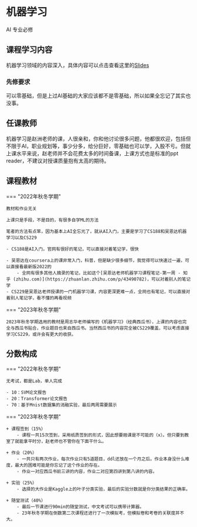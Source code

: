 # 机器学习

<div class="badges">
<span class="badge ai-badge">AI 专业必修</span>
</div>

## 课程学习内容

机器学习领域的内容深入，具体内容可以点击查看这里的[Slides](https://github.com/RyanFcr/ZJU_Course/tree/main/%E5%A4%A7%E4%B8%89%E7%A7%8B%E5%86%AC/%E6%9C%BA%E5%99%A8%E5%AD%A6%E4%B9%A0)

### 先修要求

可以零基础，但是上过AI基础的大家应该都不是零基础，所以如果全忘记了其实也没事。

## 任课教师

机器学习是赵洲老师的课，人很亲和，你和他讨论很多问题，他都很欢迎，包括但不限于AI，职业规划等，事少分多，给分巨好，零基础也可以学，入股不亏。但就上课水平来说，赵老师并不会花费太多的时间备课，上课方式也是标准的ppt reader，不建议对授课质量抱有太高的期待。

## 课程教材

=== "2022年秋冬学期"

    教材和作业无关

    上课只是手段，不是目的，有很多自学ML的方法

    笔者的方法有点笨，因为基本上AI全忘光了，就从AI入门，主要是学习了CS188和吴恩达机器学习以及CS229

    - CS188是AI入门，官网有很好的笔记，可以直接对着笔记学，很快

    - 吴恩达在coursera上的课非常入门，科普，但是缺少很多细节，我觉得可以快速过一遍，可以直接看最新版2022的
        - 全网有很多其他人摘录的笔记，比如这个[吴恩达老师机器学习课程笔记-第一周 - 知乎 (zhihu.com)](https://zhuanlan.zhihu.com/p/43490782)，可以对着别人的笔记学
    - CS229是吴恩达老师授课的一门机器学习课，内容更深更难一点，全网也有笔记，可以直接对着别人笔记学，看不懂的再看视频

=== "2023年秋冬学期"

    2023年秋冬学期选用的教材是周志华老师编写的《机器学习》（经典西瓜书），上课的内容也完全与西瓜书贴合，作业题目也来自西瓜书。当然西瓜书的内容完全被CS229覆盖，可以考虑直接学习CS229，或许会有更大的收获。

## 分数构成

=== "2022年秋冬学期"

    无考试，都是Lab，单人完成

    - 10：SVM论文报告
    - 20：Transformer论文报告
    - 70：基于Mnist数据集的消融实验，最后两周需要展示

=== "2023年秋冬学期"

    + 课程签到（15%）
        - 课程一共15次签到，采用纸质签到的形式，因此想要翘课是不可能的（x）。但只要到教室了就能拿平时分，赵老师也不管你在下面干什么。

    + 作业（20%）
        - 一共只有两次作业，每次作业只有5道题目，ddl还放在一个月之后。作业本身没什么难度，最大的困难可能是你忘记了这个作业的存在。
        - 作业一对应西瓜书前三讲的内容，作业二对应第四讲到第八讲的内容。

    + 实验（25%）
        - 选择的大作业是Kaggle上的叶子分类实验，最后的实验分数就是你分类结果的正确率。

    + 随堂测试（40%）
        - 最后一节课进行90min的随堂测试，中文考试可以携带计算器。
        - 23年秋冬学期在倒数第二次课程还进行了一次模拟考，但模拟卷和考卷的关联度并不大。
